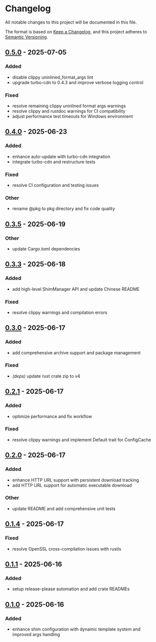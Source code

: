 # Changelog

All notable changes to this project will be documented in this file.

The format is based on [Keep a Changelog](https://keepachangelog.com/en/1.0.0/),
and this project adheres to [Semantic Versioning](https://semver.org/spec/v2.0.0.html).


## [0.5.0](https://github.com/loonghao/shimexe/compare/shimexe-core-v0.4.0...shimexe-core-v0.5.0) - 2025-07-05

### Added

- disable clippy uninlined_format_args lint
- upgrade turbo-cdn to 0.4.3 and improve verbose logging control

### Fixed

- resolve remaining clippy uninlined format args warnings
- resolve clippy and rustdoc warnings for CI compatibility
- adjust performance test timeouts for Windows environment

## [0.4.0](https://github.com/loonghao/shimexe/compare/shimexe-core-v0.3.5...shimexe-core-v0.4.0) - 2025-06-23

### Added

- enhance auto-update with turbo-cdn integration
- integrate turbo-cdn and restructure tests

### Fixed

- resolve CI configuration and testing issues

### Other

- rename @pkg to pkg directory and fix code quality

## [0.3.5](https://github.com/loonghao/shimexe/compare/shimexe-core-v0.3.4...shimexe-core-v0.3.5) - 2025-06-19

### Other

- update Cargo.toml dependencies

## [0.3.3](https://github.com/loonghao/shimexe/compare/shimexe-core-v0.3.2...shimexe-core-v0.3.3) - 2025-06-18

### Added

- add high-level ShimManager API and update Chinese README

### Fixed

- resolve clippy warnings and compilation errors

## [0.3.0](https://github.com/loonghao/shimexe/compare/shimexe-core-v0.2.1...shimexe-core-v0.3.0) - 2025-06-17

### Added

- add comprehensive archive support and package management

### Fixed

- *(deps)* update rust crate zip to v4

## [0.2.1](https://github.com/loonghao/shimexe/compare/shimexe-core-v0.2.0...shimexe-core-v0.2.1) - 2025-06-17

### Added

- optimize performance and fix workflow

### Fixed

- resolve clippy warnings and implement Default trait for ConfigCache

## [0.2.0](https://github.com/loonghao/shimexe/compare/shimexe-core-v0.1.4...shimexe-core-v0.2.0) - 2025-06-17

### Added

- enhance HTTP URL support with persistent download tracking
- add HTTP URL support for automatic executable download

### Other

- update README and add comprehensive unit tests

## [0.1.4](https://github.com/loonghao/shimexe/compare/shimexe-core-v0.1.3...shimexe-core-v0.1.4) - 2025-06-17

### Fixed

- resolve OpenSSL cross-compilation issues with rustls

## [0.1.1](https://github.com/loonghao/shimexe/compare/shimexe-core-v0.1.0...shimexe-core-v0.1.1) - 2025-06-16

### Added

- setup release-please automation and add crate READMEs

## [0.1.0](https://github.com/loonghao/shimexe/releases/tag/shimexe-core-v0.1.0) - 2025-06-16

### Added

- enhance shim configuration with dynamic template system and improved args handling
